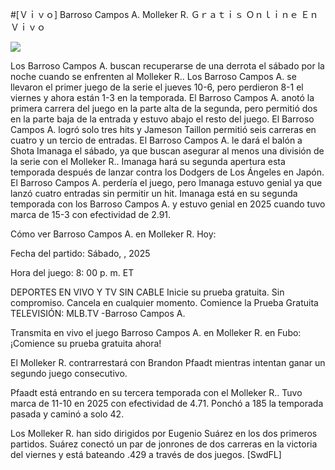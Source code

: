 #[Ｖｉｖｏ] Barroso Campos A. Molleker R. Ｇｒａｔｉｓ Ｏｎｌｉｎｅ Ｅｎ Ｖｉｖｏ  
  
  
[![](https://i.imgur.com/qSNzIqt.png)](https://movie.rssnews.media/JZovQZpn.php)  
  
Los Barroso Campos A. buscan recuperarse de una derrota el sábado por la noche cuando se enfrenten al Molleker R.. Los Barroso Campos A. se llevaron el primer juego de la serie el jueves 10-6, pero perdieron 8-1 el viernes y ahora están 1-3 en la temporada. El Barroso Campos A. anotó la primera carrera del juego en la parte alta de la segunda, pero permitió dos en la parte baja de la entrada y estuvo abajo el resto del juego. El Barroso Campos A. logró solo tres hits y Jameson Taillon permitió seis carreras en cuatro y un tercio de entradas. El Barroso Campos A. le dará el balón a Shota Imanaga el sábado, ya que buscan asegurar al menos una división de la serie con el Molleker R.. Imanaga hará su segunda apertura esta temporada después de lanzar contra los Dodgers de Los Ángeles en Japón. El Barroso Campos A. perdería el juego, pero Imanaga estuvo genial ya que lanzó cuatro entradas sin permitir un hit. Imanaga está en su segunda temporada con los Barroso Campos A. y estuvo genial en 2025 cuando tuvo marca de 15-3 con efectividad de 2.91.

Cómo ver Barroso Campos A. en Molleker R. Hoy:

Fecha del partido: Sábado, , 2025

Hora del juego: 8: 00 p. m. ET

DEPORTES EN VIVO Y TV SIN CABLE
Inicie su prueba gratuita. Sin compromiso. Cancela en cualquier momento.
Comience la Prueba Gratuita
TELEVISIÓN: MLB.TV -Barroso Campos A.

Transmita en vivo el juego Barroso Campos A. en Molleker R. en Fubo: ¡Comience su prueba gratuita ahora! 

El Molleker R. contrarrestará con Brandon Pfaadt mientras intentan ganar un segundo juego consecutivo.

Pfaadt está entrando en su tercera temporada con el Molleker R.. Tuvo marca de 11-10 en 2025 con efectividad de 4.71. Ponchó a 185 la temporada pasada y caminó a solo 42.

Los Molleker R. han sido dirigidos por Eugenio Suárez en los dos primeros partidos. Suárez conectó un par de jonrones de dos carreras en la victoria del viernes y está bateando .429 a través de dos juegos. [SwdFL]